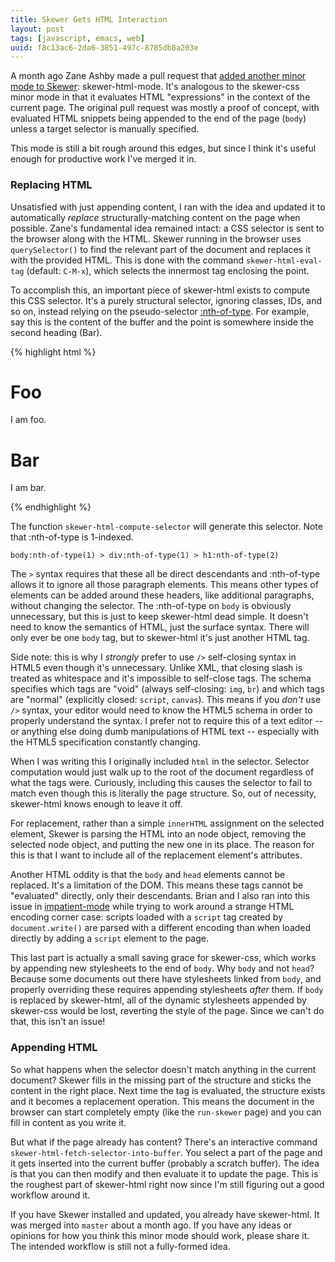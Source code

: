 ```yaml
---
title: Skewer Gets HTML Interaction
layout: post
tags: [javascript, emacs, web]
uuid: f8c13ac6-2da6-3851-497c-8785db8a203e
---
```


A month ago Zane Ashby made a pull request that [added another minor
mode to Skewer][issue]: skewer-html-mode. It's analogous to the
skewer-css minor mode in that it evaluates HTML "expressions" in the
context of the current page. The original pull request was mostly a
proof of concept, with evaluated HTML snippets being appended to the
end of the page (`body`) unless a target selector is manually
specified.

This mode is still a bit rough around this edges, but since I think
it's useful enough for productive work I've merged it in.

### Replacing HTML

Unsatisfied with just appending content, I ran with the idea and
updated it to automatically *replace* structurally-matching content on
the page when possible. Zane's fundamental idea remained intact: a CSS
selector is sent to the browser along with the HTML. Skewer running in
the browser uses `querySelector()` to find the relevant part of the
document and replaces it with the provided HTML. This is done with the
command `skewer-html-eval-tag` (default: `C-M-x`), which selects the
innermost tag enclosing the point.

To accomplish this, an important piece of skewer-html exists to
compute this CSS selector. It's a purely structural selector, ignoring
classes, IDs, and so on, instead relying on the pseudo-selector
[:nth-of-type][nth-of-type]. For example, say this is the content of
the buffer and the point is somewhere inside the second heading (Bar).

{% highlight html %}
<html>
  <head></head>
  <body>
    <div id="main">
      <h1>Foo</h1>
      <p>I am foo.</p>
      <h1>Bar</h1>
      <p>I am bar.</p>
    </div>
  </body>
</html>
{% endhighlight %}

The function `skewer-html-compute-selector` will generate this
selector. Note that :nth-of-type is 1-indexed.

    body:nth-of-type(1) > div:nth-of-type(1) > h1:nth-of-type(2)

The `>` syntax requires that these all be direct descendants and
\:nth-of-type allows it to ignore all those paragraph elements. This
means other types of elements can be added around these headers, like
additional paragraphs, without changing the selector. The :nth-of-type
on `body` is obviously unnecessary, but this is just to keep
skewer-html dead simple. It doesn't need to know the semantics of
HTML, just the surface syntax. There will only ever be one `body` tag,
but to skewer-html it's just another HTML tag.

Side note: this is why I *strongly* prefer to use `/>` self-closing
syntax in HTML5 even though it's unnecessary. Unlike XML, that closing
slash is treated as whitespace and it's impossible to self-close tags.
The schema specifies which tags are "void" (always self-closing:
`img`, `br`) and which tags are "normal" (explicitly closed: `script`,
`canvas`). This means if you *don't* use `/>` syntax, your editor
would need to know the HTML5 schema in order to properly understand
the syntax. I prefer not to require this of a text editor -- or
anything else doing dumb manipulations of HTML text -- especially with
the HTML5 specification constantly changing.

When I was writing this I originally included `html` in the selector.
Selector computation would just walk up to the root of the document
regardless of what the tags were. Curiously, including this causes the
selector to fail to match even though this is literally the page
structure. So, out of necessity, skewer-html knows enough to leave it
off.

For replacement, rather than a simple `innerHTML` assignment on the
selected element, Skewer is parsing the HTML into an node object,
removing the selected node object, and putting the new one in its
place. The reason for this is that I want to include all of the
replacement element's attributes.

Another HTML oddity is that the `body` and `head` elements cannot be
replaced. It's a limitation of the DOM. This means these tags cannot
be "evaluated" directly, only their descendants. Brian and I also ran
into this issue in [impatient-mode][imp] while trying to work around a
strange HTML encoding corner case: scripts loaded with a `script` tag
created by `document.write()` are parsed with a different encoding
than when loaded directly by adding a `script` element to the page.

This last part is actually a small saving grace for skewer-css, which
works by appending new stylesheets to the end of `body`. Why `body`
and not `head`? Because some documents out there have stylesheets
linked from `body`, and properly overriding these requires appending
stylesheets *after* them. If `body` is replaced by skewer-html, all of
the dynamic stylesheets appended by skewer-css would be lost,
reverting the style of the page. Since we can't do that, this isn't an
issue!

### Appending HTML

So what happens when the selector doesn't match anything in the
current document? Skewer fills in the missing part of the structure
and sticks the content in the right place. Next time the tag is
evaluated, the structure exists and it becomes a replacement
operation. This means the document in the browser can start completely
empty (like the `run-skewer` page) and you can fill in content as you
write it.

But what if the page already has content? There's an interactive
command `skewer-html-fetch-selector-into-buffer`. You select a part of
the page and it gets inserted into the current buffer (probably a
scratch buffer). The idea is that you can then modify and then
evaluate it to update the page. This is the roughest part of
skewer-html right now since I'm still figuring out a good workflow
around it.

If you have Skewer installed and updated, you already have
skewer-html. It was merged into `master` about a month ago. If you
have any ideas or opinions for how you think this minor mode should
work, please share it. The intended workflow is still not a
fully-formed idea.


[issue]: https://github.com/skeeto/skewer-mode/pull/19
[nth-of-type]: https://developer.mozilla.org/en-US/docs/Web/CSS/:nth-of-type
[imp]: http://www.50ply.com/blog/2012/08/13/introducing-impatient-mode/
